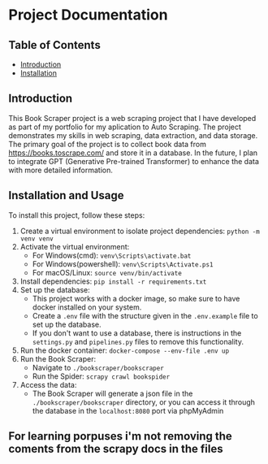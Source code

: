 # Project Documentation

## Table of Contents
- [Introduction](#introduction)
- [Installation](#installation)

## Introduction
This Book Scraper project is a web scraping project that I have developed as part of my portfolio for my aplication to Auto Scraping. The project demonstrates my skills in web scraping, data extraction, and data storage. The primary goal of the project is to collect book data from https://books.toscrape.com/ and store it in a database. In the future, I plan to integrate GPT (Generative Pre-trained Transformer) to enhance the data with more detailed information.

## Installation and Usage
To install this project, follow these steps:

1. Create a virtual environment to isolate project dependencies: `python -m venv venv`
2. Activate the virtual environment:
    - For Windows(cmd): `venv\Scripts\activate.bat`
    - For Windows(powershell): `venv\Scripts\Activate.ps1`
    - For macOS/Linux: `source venv/bin/activate`
3. Install dependencies: `pip install -r requirements.txt`
4. Set up the database:
    - This project works with a docker image, so make sure to have docker installed on your system.
    - Create a `.env` file with the structure given in the `.env.example` file to set up the database.
    - If you don't want to use a database, there is instructions in the `settings.py` and `pipelines.py`
    files to remove this functionality.
5. Run the docker container: `docker-compose --env-file .env up`
6. Run the Book Scraper:
    - Navigate to `./bookscraper/bookscraper`
    - Run the Spider: `scrapy crawl bookspider`
7. Access the data:
    - The Book Scraper will generate a json file in the `./bookscraper/bookscraper` directory,
    or you can access it through the database in the `localhost:8080` port via phpMyAdmin

## For learning porpuses i'm not removing the coments from the scrapy docs in the files